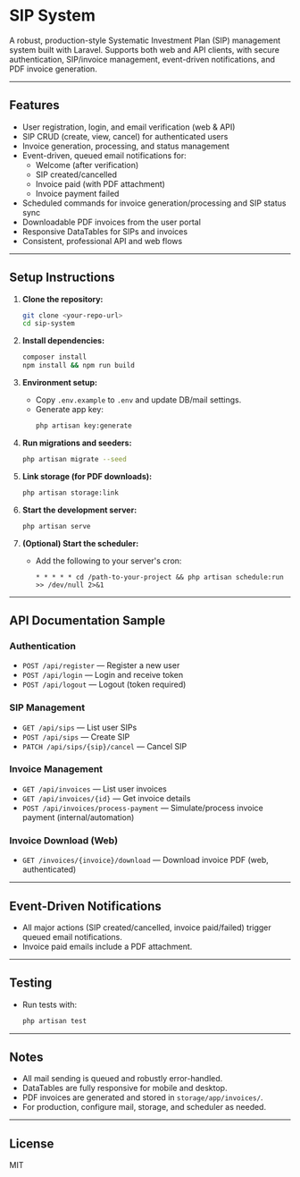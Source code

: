 # SIP System

A robust, production-style Systematic Investment Plan (SIP) management system built with Laravel. Supports both web and API clients, with secure authentication, SIP/invoice management, event-driven notifications, and PDF invoice generation.

---

## Features
- User registration, login, and email verification (web & API)
- SIP CRUD (create, view, cancel) for authenticated users
- Invoice generation, processing, and status management
- Event-driven, queued email notifications for:
  - Welcome (after verification)
  - SIP created/cancelled
  - Invoice paid (with PDF attachment)
  - Invoice payment failed
- Scheduled commands for invoice generation/processing and SIP status sync
- Downloadable PDF invoices from the user portal
- Responsive DataTables for SIPs and invoices
- Consistent, professional API and web flows

---

## Setup Instructions

1. **Clone the repository:**
   ```bash
   git clone <your-repo-url>
   cd sip-system
   ```

2. **Install dependencies:**
   ```bash
   composer install
   npm install && npm run build
   ```

3. **Environment setup:**
   - Copy `.env.example` to `.env` and update DB/mail settings.
   - Generate app key:
     ```bash
     php artisan key:generate
     ```

4. **Run migrations and seeders:**
   ```bash
   php artisan migrate --seed
   ```

5. **Link storage (for PDF downloads):**
   ```bash
   php artisan storage:link
   ```

6. **Start the development server:**
   ```bash
   php artisan serve
   ```

7. **(Optional) Start the scheduler:**
   - Add the following to your server's cron:
     ```
     * * * * * cd /path-to-your-project && php artisan schedule:run >> /dev/null 2>&1
     ```

---

## API Documentation Sample

### **Authentication**
- `POST /api/register` — Register a new user
- `POST /api/login` — Login and receive token
- `POST /api/logout` — Logout (token required)

### **SIP Management**
- `GET /api/sips` — List user SIPs
- `POST /api/sips` — Create SIP
- `PATCH /api/sips/{sip}/cancel` — Cancel SIP

### **Invoice Management**
- `GET /api/invoices` — List user invoices
- `GET /api/invoices/{id}` — Get invoice details
- `POST /api/invoices/process-payment` — Simulate/process invoice payment (internal/automation)

### **Invoice Download (Web)**
- `GET /invoices/{invoice}/download` — Download invoice PDF (web, authenticated)

---

## Event-Driven Notifications
- All major actions (SIP created/cancelled, invoice paid/failed) trigger queued email notifications.
- Invoice paid emails include a PDF attachment.

---

## Testing
- Run tests with:
  ```bash
  php artisan test
  ```

---

## Notes
- All mail sending is queued and robustly error-handled.
- DataTables are fully responsive for mobile and desktop.
- PDF invoices are generated and stored in `storage/app/invoices/`.
- For production, configure mail, storage, and scheduler as needed.

---

## License
MIT